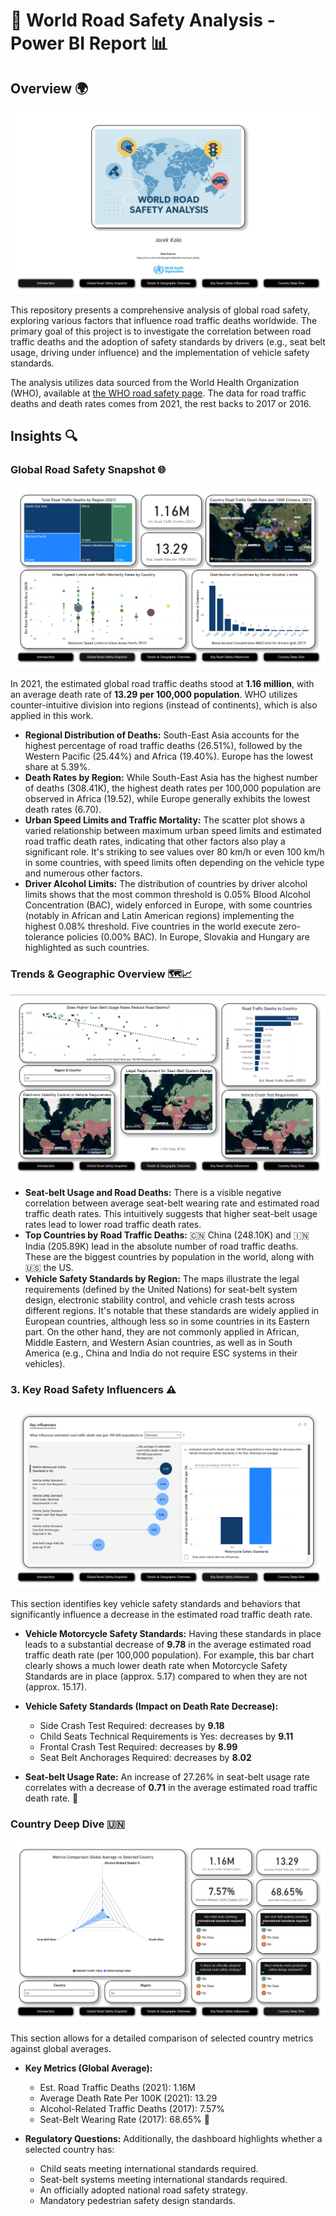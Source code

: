 # 🚗 World Road Safety Analysis - Power BI Report 📊

## Overview 🌍

![images/page1](images/page1.png)

This repository presents a comprehensive analysis of global road safety, exploring various factors that influence road traffic deaths worldwide. The primary goal of this project is to investigate the correlation between road traffic deaths and the adoption of safety standards by drivers (e.g., seat belt usage, driving under influence) and the implementation of vehicle safety standards.

The analysis utilizes data sourced from the World Health Organization (WHO), available at [the WHO road safety page](https://www.who.int/data/gho/data/themes/road-safety). The data for road traffic deaths and death rates comes from 2021, the rest backs to 2017 or 2016.

## Insights 🔍

### Global Road Safety Snapshot 🌐

![images/page2](images/page2.png)

In 2021, the estimated global road traffic deaths stood at **1.16 million**, with an average death rate of **13.29 per 100,000 population**. WHO utilizes counter-intuitive division into regions (instead of continents), which is also applied in this work.

* **Regional Distribution of Deaths:** South-East Asia accounts for the highest percentage of road traffic deaths (26.51%), followed by the Western Pacific (25.44%) and Africa (19.40%). Europe has the lowest share at 5.39%.
* **Death Rates by Region:** While South-East Asia has the highest number of deaths (308.41K), the highest death rates per 100,000 population are observed in Africa (19.52), while Europe generally exhibits the lowest death rates (6.70).
* **Urban Speed Limits and Traffic Mortality:** The scatter plot shows a varied relationship between maximum urban speed limits and estimated road traffic death rates, indicating that other factors also play a significant role. It's striking to see values over 80 km/h or even 100 km/h in some countries, with speed limits often depending on the vehicle type and numerous other factors.
* **Driver Alcohol Limits:** The distribution of countries by driver alcohol limits shows that the most common threshold is 0.05% Blood Alcohol Concentration (BAC), widely enforced in Europe, with some countries (notably in African and Latin American regions) implementing the highest 0.08% threshold. Five countries in the world execute zero-tolerance policies (0.00% BAC). In Europe, Slovakia and Hungary are highlighted as such countries.

### Trends & Geographic Overview 🗺️📈

![images/page3](images/page3.png)

* **Seat-belt Usage and Road Deaths:** There is a visible negative correlation between average seat-belt wearing rate and estimated road traffic death rates. This intuitively suggests that higher seat-belt usage rates lead to lower road traffic death rates.
* **Top Countries by Road Traffic Deaths:** 🇨🇳 China (248.10K) and 🇮🇳 India (205.89K) lead in the absolute number of road traffic deaths. These are the biggest countries by population in the world, along with 🇺🇸 the US.
* **Vehicle Safety Standards by Region:** The maps illustrate the legal requirements (defined by the United Nations) for seat-belt system design, electronic stability control, and vehicle crash tests across different regions. It's notable that these standards are widely applied in European countries, although less so in some countries in its Eastern part. On the other hand, they are not commonly applied in African, Middle Eastern, and Western Asian countries, as well as in South America (e.g., China and India do not require ESC systems in their vehicles).

### 3. Key Road Safety Influencers ⚠️

![images/page4](images/page4.png)

This section identifies key vehicle safety standards and behaviors that significantly influence a decrease in the estimated road traffic death rate.

* **Vehicle Motorcycle Safety Standards:** Having these standards in place leads to a substantial decrease of **9.78** in the average estimated road traffic death rate (per 100,000 population). For example, this bar chart clearly shows a much lower death rate when Motorcycle Safety Standards are in place (approx. 5.17) compared to when they are not (approx. 15.17).
* **Vehicle Safety Standards (Impact on Death Rate Decrease):**

  * Side Crash Test Required: decreases by **9.18**
  * Child Seats Technical Requirements is Yes: decreases by **9.11**
  * Frontal Crash Test Required: decreases by **8.99**
  * Seat Belt Anchorages Required: decreases by **8.02**
* **Seat-belt Usage Rate:** An increase of 27.26% in seat-belt usage rate correlates with a decrease of **0.71** in the average estimated road traffic death rate. 🎯

### Country Deep Dive 🇺🇳

![images/page5](images/page5.png)

This section allows for a detailed comparison of selected country metrics against global averages.

* **Key Metrics (Global Average):**

  * Est. Road Traffic Deaths (2021): 1.16M
  * Average Death Rate Per 100K (2021): 13.29
  * Alcohol-Related Traffic Deaths (2017): 7.57%
  * Seat-Belt Wearing Rate (2017): 68.65% 🧷
* **Regulatory Questions:** Additionally, the dashboard highlights whether a selected country has:

  * Child seats meeting international standards required.
  * Seat-belt systems meeting international standards required.
  * An officially adopted national road safety strategy.
  * Mandatory pedestrian safety design standards.
